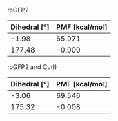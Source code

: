 roGFP2

| Dihedral [°] | PMF [kcal/mol] |
|-----------|-----------|
| -1.98 | 65.971 |
| 177.48 | -0.000 |

roGFP2 and Cu(I)

| Dihedral [°] | PMF [kcal/mol] |
|-----------|-----------|
| -3.06 | 69.546 |
| 175.32 | -0.008 |
